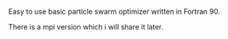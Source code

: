 Easy to use basic particle swarm optimizer written in Fortran 90.

There is a mpi version which i will share it later.
